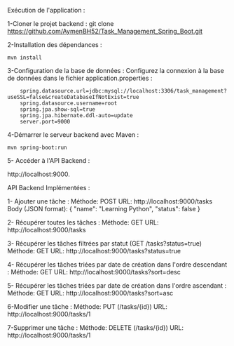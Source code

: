 Exécution de l'application : 

   1-Cloner le projet backend :
	git clone https://github.com/AymenBH52/Task_Management_Spring_Boot.git
	
   2-Installation des dépendances :
  
    mvn install
	
   3-Configuration de la base de données :
     Configurez la connexion à la base de données dans le fichier application.properties :
	
		spring.datasource.url=jdbc:mysql://localhost:3306/task_management?useSSL=false&createDatabaseIfNotExist=true
		spring.datasource.username=root
		spring.jpa.show-sql=true
		spring.jpa.hibernate.ddl-auto=update
		server.port=9000
	
  4-Démarrer le serveur backend avec Maven : 
   
    mvn spring-boot:run
	
  5- Accéder à l'API Backend :

   http://localhost:9000.	
   
API Backend Implémentées : 

1- Ajouter une tâche :
	Méthode: POST
	URL: http://localhost:9000/tasks
	Body (JSON format):
	{
    "name": "Learning Python",
    "status": false
    }
	
2- Récupérer toutes les tâches :
   Méthode: GET
   URL: http://localhost:9000/tasks
   
3- Récupérer les tâches filtrées par statut (GET /tasks?status=true)
   Méthode: GET
   URL: http://localhost:9000/tasks?status=true
   
4- Récupérer les tâches triées par date de création dans l'ordre descendant : 
   Méthode: GET
   URL: http://localhost:9000/tasks?sort=desc

5- Récupérer les tâches triées par date de création dans l'ordre ascendant : 
   Méthode: GET
   URL: http://localhost:9000/tasks?sort=asc
   
6-Modifier une tâche : 
   Méthode: PUT (/tasks/{id}) 
   URL: http://localhost:9000/tasks/1
   
7-Supprimer une tâche :
   Méthode: DELETE (/tasks/{id})
   URL: http://localhost:9000/tasks/1

   
	
   